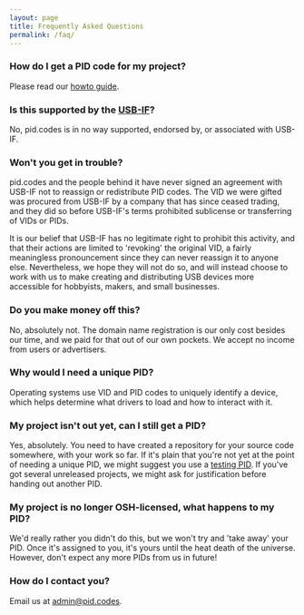```yaml
---
layout: page
title: Frequently Asked Questions
permalink: /faq/
---
```

### How do I get a PID code for my project?
Please read our [howto guide](/howto/).

### Is this supported by the [USB-IF](http://usb.org/)?
No, pid.codes is in no way supported, endorsed by, or associated with USB-IF.

### Won't you get in trouble?
pid.codes and the people behind it have never signed an agreement with USB-IF not to reassign or redistribute PID codes. The VID we were gifted was procured from USB-IF by a company that has since ceased trading, and they did so before USB-IF's terms prohibited sublicense or transferring of VIDs or PIDs.

It is our belief that USB-IF has no legitimate right to prohibit this activity, and that their actions are limited to 'revoking' the original VID, a fairly meaningless pronouncement since they can never reassign it to anyone else. Nevertheless, we hope they will not do so, and will instead choose to work with us to make creating and distributing USB devices more accessible for hobbyists, makers, and small businesses.

### Do you make money off this?
No, absolutely not. The domain name registration is our only cost besides our time, and we paid for that out of our own pockets. We accept no income from users or advertisers.

### Why would I need a unique PID?
Operating systems use VID and PID codes to uniquely identify a device, which helps determine what drivers to load and how to interact with it.

### My project isn't out yet, can I still get a PID?
Yes, absolutely. You need to have created a repository for your source code somewhere, with your work so far. If it's plain that you're not yet at the point of needing a unique PID, we might suggest you use a [testing PID](/1209/0001/). If you've got several unreleased projects, we might ask for justification before handing out another PID.

### My project is no longer OSH-licensed, what happens to my PID?
We'd really rather you didn't do this, but we won't try and 'take away' your PID. Once it's assigned to you, it's yours until the heat death of the universe. However, don't expect any more PIDs from us in future!

### How do I contact you?
Email us at [admin@pid.codes](mailto:admin@pid.codes).

